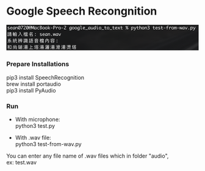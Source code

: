 # Google Speech Recongnition
<p align="left"><img width="550" src="./test-from-wav.png"></p>

### Prepare Installations
pip3 install SpeechRecognition<br/>
brew install portaudio<br/>
pip3 install PyAudio<br/>

### Run
- With microphone:<br/>
python3 test.py<br/>

- With .wav file:<br/>
python3 test-from-wav.py<br/>

You can enter any file name of .wav files which in folder "audio",<br/>
ex: test.wav
